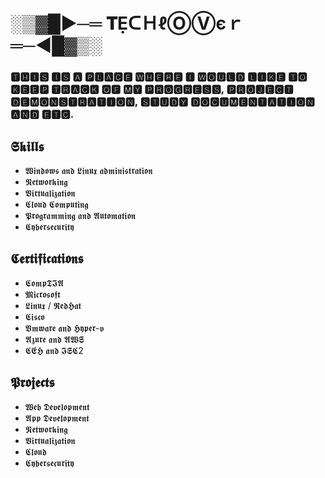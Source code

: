 # ░▒▓█►─═  𝐓ẸᑕＨℓⓄⓋєｒ ═─◄█▓▒░

### 🆃🅷🅸🆂 🅸🆂 🅰 🅿🅻🅰🅲🅴 🆆🅷🅴🆁🅴 🅸 🆆🅾🆄🅻🅳 🅻🅸🅺🅴 🆃🅾 🅺🅴🅴🅿 🆃🆁🅰🅲🅺 🅾🅵 🅼🆈 🅿🆁🅾🅶🆁🅴🆂🆂, 🅿🆁🅾🅹🅴🅲🆃 🅳🅴🅼🅾🅽🆂🆃🆁🅰🆃🅸🅾🅽, 🆂🆃🆄🅳🆈 🅳🅾🅲🆄🅼🅴🅽🆃🅰🆃🅸🅾🅽 🅰🅽🅳 🅴🆃🅲.

## 𝕾𝖐𝖎𝖑𝖑𝖘 
* 𝖂𝖎𝖓𝖉𝖔𝖜𝖘 𝖆𝖓𝖉 𝕷𝖎𝖓𝖚𝖝 𝖆𝖉𝖒𝖎𝖓𝖎𝖘𝖙𝖗𝖆𝖙𝖎𝖔𝖓
* 𝕹𝖊𝖙𝖜𝖔𝖗𝖐𝖎𝖓𝖌 
* 𝖁𝖎𝖗𝖙𝖚𝖆𝖑𝖎𝖟𝖆𝖙𝖎𝖔𝖓 
* 𝕮𝖑𝖔𝖚𝖉 𝕮𝖔𝖒𝖕𝖚𝖙𝖎𝖓𝖌 
* 𝕻𝖗𝖔𝖌𝖗𝖆𝖒𝖒𝖎𝖓𝖌 𝖆𝖓𝖉 𝕬𝖚𝖙𝖔𝖒𝖆𝖙𝖎𝖔𝖓 
* 𝕮𝖞𝖇𝖊𝖗𝖘𝖊𝖈𝖚𝖗𝖎𝖙𝖞

## 𝕮𝖊𝖗𝖙𝖎𝖋𝖎𝖈𝖆𝖙𝖎𝖔𝖓𝖘
* 𝕮𝖔𝖒𝖕𝕿𝕴𝕬
* 𝕸𝖎𝖈𝖗𝖔𝖘𝖔𝖋𝖙 
* 𝕷𝖎𝖓𝖚𝖝 / 𝕽𝖊𝖉𝕳𝖆𝖙 
* 𝕮𝖎𝖘𝖈𝖔
* 𝖁𝖒𝖜𝖆𝖗𝖊 𝖆𝖓𝖉 𝕳𝖞𝖕𝖊𝖗-𝖛  
* 𝕬𝖟𝖚𝖗𝖊 𝖆𝖓𝖉 𝕬𝖂𝕾  
* 𝕮𝕰𝕳 𝖆𝖓𝖉 𝕴𝕾𝕮2

## 𝕻𝖗𝖔𝖏𝖊𝖈𝖙𝖘 
* 𝖂𝖊𝖇 𝕯𝖊𝖛𝖊𝖑𝖔𝖕𝖒𝖊𝖓𝖙 
* 𝕬𝖕𝖕 𝕯𝖊𝖛𝖊𝖑𝖔𝖕𝖒𝖊𝖓𝖙 
* 𝕹𝖊𝖙𝖜𝖔𝖗𝖐𝖎𝖓𝖌
* 𝖁𝖎𝖗𝖙𝖚𝖆𝖑𝖎𝖟𝖆𝖙𝖎𝖔𝖓 
* 𝕮𝖑𝖔𝖚𝖉 
* 𝕮𝖞𝖇𝖊𝖗𝖘𝖊𝖈𝖚𝖗𝖎𝖙𝖞

